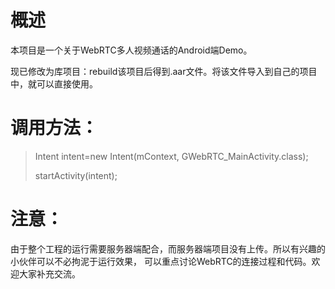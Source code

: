 # 概述
本项目是一个关于WebRTC多人视频通话的Android端Demo。<p>
现已修改为库项目：rebuild该项目后得到.aar文件。将该文件导入到自己的项目中，就可以直接使用。

# 调用方法：
> Intent intent=new Intent(mContext, GWebRTC_MainActivity.class);
> 
> startActivity(intent);
>

# 注意：
由于整个工程的运行需要服务器端配合，而服务器端项目没有上传。所以有兴趣的小伙伴可以不必拘泥于运行效果，
可以重点讨论WebRTC的连接过程和代码。欢迎大家补充交流。